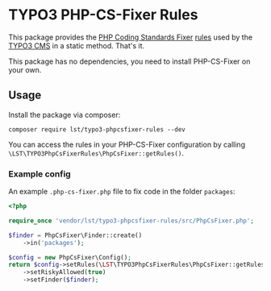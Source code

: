 # TYPO3 PHP-CS-Fixer Rules

This package provides the [PHP Coding Standards Fixer]() [rules](https://git.typo3.org/typo3/typo3/-/blob/main/Build/php-cs-fixer/config.php) used by the [TYPO3 CMS](https://www.typo3.org) in a static method. That's it.

This package has no dependencies, you need to install PHP-CS-Fixer on your own.

## Usage

Install the package via composer:
```shell
composer require lst/typo3-phpcsfixer-rules --dev
```

You can access the rules in your PHP-CS-Fixer configuration by calling `\LST\TYPO3PhpCsFixerRules\PhpCsFixer::getRules()`.


### Example config

An example `.php-cs-fixer.php` file to fix code in the folder `packages`:

```php
<?php

require_once 'vendor/lst/typo3-phpcsfixer-rules/src/PhpCsFixer.php';

$finder = PhpCsFixer\Finder::create()
    ->in('packages');

$config = new PhpCsFixer\Config();
return $config->setRules(\LST\TYPO3PhpCsFixerRules\PhpCsFixer::getRules())
    ->setRiskyAllowed(true)
    ->setFinder($finder);
```
